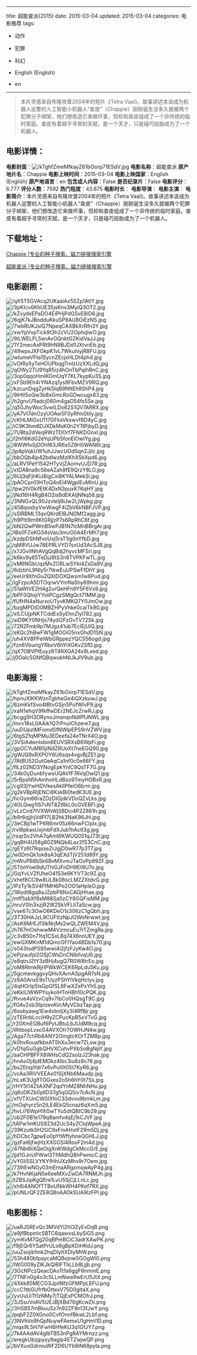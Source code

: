 
---
title: 超能查派(2015)
date: 2015-03-04
updated: 2015-03-04
categories: 电影推荐
tags:
- 动作
- 犯罪
- 科幻

- English (English)
- en
---


> 本片灵感来自布隆坎普2004年的短片《Tetra Vaal》。故事讲述本该成为机器人巡警的人工智能小机器人“查皮”（Chappie）刚刚诞生没多久就被两个犯罪分子绑架，他们想改造它来做坏事，但却和查皮组成了一个非传统的临时家庭。查皮有着超乎寻常的天赋，是一个天才，只是碰巧投胎成为了一个机器人。

## **电影详情**：

**电影封面**：<img src="https://image.tmdb.org/t/p/w200/kTghfZmeMfkayZ61bOorp71ESdV.jpg" alt="/kTghfZmeMfkayZ61bOorp71ESdV.jpg" title="/kTghfZmeMfkayZ61bOorp71ESdV.jpg">
**电影名称**：超能查派
**原产地片名**：Chappie
**电影上映时间**：2015-03-04
**电影上映国家**：English (English)
**原产地语言**：en
**包含成人内容**：False
**是否纪录片**：False
**电影评分**：6.777
**评分人数**：7592
**热门程度**：43.675
**电影时长**：
**电影导演**：
**电影主演**：
**电影简介**：本片灵感来自布隆坎普2004年的短片《Tetra Vaal》。故事讲述本该成为机器人巡警的人工智能小机器人“查皮”（Chappie）刚刚诞生没多久就被两个犯罪分子绑架，他们想改造它来做坏事，但却和查皮组成了一个非传统的临时家庭。查皮有着超乎寻常的天赋，是一个天才，只是碰巧投胎成为了一个机器人。

## **下载地址**：
[Chappie |专业的种子搜索、磁力链接搜索引擎](https://movie.amd794.com:2083/?search=Chappie&ordering=&mode=match_phrase&page_size=10&page=1)

[超能查派 |专业的种子搜索、磁力链接搜索引擎](https://movie.amd794.com:2083/?search=%E8%B6%85%E8%83%BD%E6%9F%A5%E6%B4%BE&ordering=&mode=match_phrase&page_size=10&page=1)
 

## **电影剧照**：
<img src="https://image.tmdb.org/t/p/original/qX5T5GVAcq2UKaaiAx5SZp1AtlY.jpg" alt="/qX5T5GVAcq2UKaaiAx5SZp1AtlY.jpg" title="/qX5T5GVAcq2UKaaiAx5SZp1AtlY.jpg"><img src="https://image.tmdb.org/t/p/original/3pKIcv6KhUE35jsKnv3MylQ3OT2.jpg" alt="/3pKIcv6KhUE35jsKnv3MylQ3OT2.jpg" title="/3pKIcv6KhUE35jsKnv3MylQ3OT2.jpg"><img src="https://image.tmdb.org/t/p/original/kZvydxEPaDO4EiPHjPdGSvE8iD6.jpg" alt="/kZvydxEPaDO4EiPHjPdGSvE8iD6.jpg" title="/kZvydxEPaDO4EiPHjPdGSvE8iD6.jpg"><img src="https://image.tmdb.org/t/p/original/6qjK7kJBodduKkuSP9AU8OiEzNS.jpg" alt="/6qjK7kJBodduKkuSP9AU8OiEzNS.jpg" title="/6qjK7kJBodduKkuSP9AU8OiEzNS.jpg"><img src="https://image.tmdb.org/t/p/original/7wbRUKJslQ7NpeqCAXBkXrRfn3Y.jpg" alt="/7wbRUKJslQ7NpeqCAXBkXrRfn3Y.jpg" title="/7wbRUKJslQ7NpeqCAXBkXrRfn3Y.jpg"><img src="https://image.tmdb.org/t/p/original/xwYpVvpTick9t3h2cVU2OphqIwO.jpg" alt="/xwYpVvpTick9t3h2cVU2OphqIwO.jpg" title="/xwYpVvpTick9t3h2cVU2OphqIwO.jpg"><img src="https://image.tmdb.org/t/p/original/9iLWELFL5enAvOQnktGZKidVaJJ.jpg" alt="/9iLWELFL5enAvOQnktGZKidVaJJ.jpg" title="/9iLWELFL5enAvOQnktGZKidVaJJ.jpg"><img src="https://image.tmdb.org/t/p/original/1Y2mecAxPRt9hN9BJDd1JXtvnEb.jpg" alt="/1Y2mecAxPRt9hN9BJDd1JXtvnEb.jpg" title="/1Y2mecAxPRt9hN9BJDd1JXtvnEb.jpg"><img src="https://image.tmdb.org/t/p/original/49wpxJXFGkpK1vL7WkuhiyjR8FU.jpg" alt="/49wpxJXFGkpK1vL7WkuhiyjR8FU.jpg" title="/49wpxJXFGkpK1vL7WkuhiyjR8FU.jpg"><img src="https://image.tmdb.org/t/p/original/wIumeVFta1SycnZEcjxHLDt4phd.jpg" alt="/wIumeVFta1SycnZEcjxHLDt4phd.jpg" title="/wIumeVFta1SycnZEcjxHLDt4phd.jpg"><img src="https://image.tmdb.org/t/p/original/vOtRy5yTeHOUPbqgTmlzUzXXLdQ.jpg" alt="/vOtRy5yTeHOUPbqgTmlzUzXXLdQ.jpg" title="/vOtRy5yTeHOUPbqgTmlzUzXXLdQ.jpg"><img src="https://image.tmdb.org/t/p/original/qOWy2TU9YqR5iz4hOnTbPqihRnC.jpg" alt="/qOWy2TU9YqR5iz4hOnTbPqihRnC.jpg" title="/qOWy2TU9YqR5iz4hOnTbPqihRnC.jpg"><img src="https://image.tmdb.org/t/p/original/3op0qqoHmlKOmUqY7KL7kypKu3S.jpg" alt="/3op0qqoHmlKOmUqY7KL7kypKu3S.jpg" title="/3op0qqoHmlKOmUqY7KL7kypKu3S.jpg"><img src="https://image.tmdb.org/t/p/original/xFSb9Eh4rYNAzq1ys9FbvMZV9RQ.jpg" alt="/xFSb9Eh4rYNAzq1ys9FbvMZV9RQ.jpg" title="/xFSb9Eh4rYNAzq1ys9FbvMZV9RQ.jpg"><img src="https://image.tmdb.org/t/p/original/kzcunDqgZyHk5lqB9NttEh9ShP4.jpg" alt="/kzcunDqgZyHk5lqB9NttEh9ShP4.jpg" title="/kzcunDqgZyHk5lqB9NttEh9ShP4.jpg"><img src="https://image.tmdb.org/t/p/original/9iHtl5oQw3b8xGmcRoGDwcugx83.jpg" alt="/9iHtl5oQw3b8xGmcRoGDwcugx83.jpg" title="/9iHtl5oQw3b8xGmcRoGDwcugx83.jpg"><img src="https://image.tmdb.org/t/p/original/h2gnvU1Iadcj060m4gaD54fs5Se.jpg" alt="/h2gnvU1Iadcj060m4gaD54fs5Se.jpg" title="/h2gnvU1Iadcj060m4gaD54fs5Se.jpg"><img src="https://image.tmdb.org/t/p/original/q50JhyWoc3vwILDo62S1QV7ARRX.jpg" alt="/q50JhyWoc3vwILDo62S1QV7ARRX.jpg" title="/q50JhyWoc3vwILDo62S1QV7ARRX.jpg"><img src="https://image.tmdb.org/t/p/original/yA7VI7dnOzyUOAw5F0yRfmGtily.jpg" alt="/yA7VI7dnOzyUOAw5F0yRfmGtily.jpg" title="/yA7VI7dnOzyUOAw5F0yRfmGtily.jpg"><img src="https://image.tmdb.org/t/p/original/cKHLMiGxU117GFksVkswvf6D4yC.jpg" alt="/cKHLMiGxU117GFksVkswvf6D4yC.jpg" title="/cKHLMiGxU117GFksVkswvf6D4yC.jpg"><img src="https://image.tmdb.org/t/p/original/iC9K3hm6DJXDkMsK0n2YTtPjbyD.jpg" alt="/iC9K3hm6DJXDkMsK0n2YTtPjbyD.jpg" title="/iC9K3hm6DJXDkMsK0n2YTtPjbyD.jpg"><img src="https://image.tmdb.org/t/p/original/7UBta2dVeqRWzTDOrf7FNKDGnxI.jpg" alt="/7UBta2dVeqRWzTDOrf7FNKDGnxI.jpg" title="/7UBta2dVeqRWzTDOrf7FNKDGnxI.jpg"><img src="https://image.tmdb.org/t/p/original/l2hfi6KdG2eYqUPb5fonElOwIYg.jpg" alt="/l2hfi6KdG2eYqUPb5fonElOwIYg.jpg" title="/l2hfi6KdG2eYqUPb5fonElOwIYg.jpg"><img src="https://image.tmdb.org/t/p/original/8WWfoSjDOhf63JR6s5Z8H5WAN6t.jpg" alt="/8WWfoSjDOhf63JR6s5Z8H5WAN6t.jpg" title="/8WWfoSjDOhf63JR6s5Z8H5WAN6t.jpg"><img src="https://image.tmdb.org/t/p/original/jp4pVqkUW1uhJJwcUOdSqn2Jjlc.jpg" alt="/jp4pVqkUW1uhJJwcUOdSqn2Jjlc.jpg" title="/jp4pVqkUW1uhJJwcUOdSqn2Jjlc.jpg"><img src="https://image.tmdb.org/t/p/original/bbOQb4ip42bdlwzMzlKhX5bXpd6.jpg" alt="/bbOQb4ip42bdlwzMzlKhX5bXpd6.jpg" title="/bbOQb4ip42bdlwzMzlKhX5bXpd6.jpg"><img src="https://image.tmdb.org/t/p/original/aLRV1PeY1542HTyVjZAomvUJD7R.jpg" alt="/aLRV1PeY1542HTyVjZAomvUJD7R.jpg" title="/aLRV1PeY1542HTyVjZAomvUJD7R.jpg"><img src="https://image.tmdb.org/t/p/original/xtDA8na9c56eAZah8fE9QrzY8LO.jpg" alt="/xtDA8na9c56eAZah8fE9QrzY8LO.jpg" title="/xtDA8na9c56eAZah8fE9QrzY8LO.jpg"><img src="https://image.tmdb.org/t/p/original/6Uj3qFjhKiJ8igCxi8KYALMekSi.jpg" alt="/6Uj3qFjhKiJ8igCxi8KYALMekSi.jpg" title="/6Uj3qFjhKiJ8igCxi8KYALMekSi.jpg"><img src="https://image.tmdb.org/t/p/original/pAOCpn13HToQ4oEl4WgpIEuMInU.jpg" alt="/pAOCpn13HToQ4oEl4WgpIEuMInU.jpg" title="/pAOCpn13HToQ4oEl4WgpIEuMInU.jpg"><img src="https://image.tmdb.org/t/p/original/lpw2tV0kifEtK4DxN3puxK7KqHY.jpg" alt="/lpw2tV0kifEtK4DxN3puxK7KqHY.jpg" title="/lpw2tV0kifEtK4DxN3puxK7KqHY.jpg"><img src="https://image.tmdb.org/t/p/original/jNd16H4RgB4O2isBdEKAIjNNq58.jpg" alt="/jNd16H4RgB4O2isBdEKAIjNNq58.jpg" title="/jNd16H4RgB4O2isBdEKAIjNNq58.jpg"><img src="https://image.tmdb.org/t/p/original/3NNGvQL90Jzvlelj6iJw2LjWpkg.jpg" alt="/3NNGvQL90Jzvlelj6iJw2LjWpkg.jpg" title="/3NNGvQL90Jzvlelj6iJw2LjWpkg.jpg"><img src="https://image.tmdb.org/t/p/original/45BqoxbyVwWwgF4iZbV6kNBFJVP.jpg" alt="/45BqoxbyVwWwgF4iZbV6kNBFJVP.jpg" title="/45BqoxbyVwWwgF4iZbV6kNBFJVP.jpg"><img src="https://image.tmdb.org/t/p/original/sSlRBML13qvQKrdElBJNDMf2agg.jpg" alt="/sSlRBML13qvQKrdElBJNDMf2agg.jpg" title="/sSlRBML13qvQKrdElBJNDMf2agg.jpg"><img src="https://image.tmdb.org/t/p/original/h9PItl9m9KtGRjjzP7s6RpRhC6f.jpg" alt="/h9PItl9m9KtGRjjzP7s6RpRhC6f.jpg" title="/h9PItl9m9KtGRjjzP7s6RpRhC6f.jpg"><img src="https://image.tmdb.org/t/p/original/bN2QwPWmB5wPJB1N7lcMnBBrgAr.jpg" alt="/bN2QwPWmB5wPJB1N7lcMnBBrgAr.jpg" title="/bN2QwPWmB5wPJB1N7lcMnBBrgAr.jpg"><img src="https://image.tmdb.org/t/p/original/lBs0FZeKG34sVau3muO0A4ErMh7.jpg" alt="/lBs0FZeKG34sVau3muO0A4ErMh7.jpg" title="/lBs0FZeKG34sVau3muO0A4ErMh7.jpg"><img src="https://image.tmdb.org/t/p/original/kzdpDShNfvoUxj5rsT1ig0nYfbD.jpg" alt="/kzdpDShNfvoUxj5rsT1ig0nYfbD.jpg" title="/kzdpDShNfvoUxj5rsT1ig0nYfbD.jpg"><img src="https://image.tmdb.org/t/p/original/qM8VUJw78EPRLVYD7sxUd3AcSJB.jpg" alt="/qM8VUJw78EPRLVYD7sxUd3AcSJB.jpg" title="/qM8VUJw78EPRLVYD7sxUd3AcSJB.jpg"><img src="https://image.tmdb.org/t/p/original/x7JGvIINhAVgQqBdj2hyvcMFSrl.jpg" alt="/x7JGvIINhAVgQqBdj2hyvcMFSrl.jpg" title="/x7JGvIINhAVgQqBdj2hyvcMFSrl.jpg"><img src="https://image.tmdb.org/t/p/original/k6kv9y65TeDjJ8tS3n8TVPKFwTL.jpg" alt="/k6kv9y65TeDjJ8tS3n8TVPKFwTL.jpg" title="/k6kv9y65TeDjJ8tS3n8TVPKFwTL.jpg"><img src="https://image.tmdb.org/t/p/original/xM6NGbUqzMxZORLwSYkI4ZxDa8V.jpg" alt="/xM6NGbUqzMxZORLwSYkI4ZxDa8V.jpg" title="/xM6NGbUqzMxZORLwSYkI4ZxDa8V.jpg"><img src="https://image.tmdb.org/t/p/original/6dzbhL9Nly5r7tkwEuUPSwFfDhY.jpg" alt="/6dzbhL9Nly5r7tkwEuUPSwFfDhY.jpg" title="/6dzbhL9Nly5r7tkwEuUPSwFfDhY.jpg"><img src="https://image.tmdb.org/t/p/original/eeUr9XfnGuZQXIDOXQwsm1w6Pud.jpg" alt="/eeUr9XfnGuZQXIDOXQwsm1w6Pud.jpg" title="/eeUr9XfnGuZQXIDOXQwsm1w6Pud.jpg"><img src="https://image.tmdb.org/t/p/original/igFzpcA5DTOqrwVYmNa5hy69hmr.jpg" alt="/igFzpcA5DTOqrwVYmNa5hy69hmr.jpg" title="/igFzpcA5DTOqrwVYmNa5hy69hmr.jpg"><img src="https://image.tmdb.org/t/p/original/51aWtVE2H4g2urQeHFn9Y5F6Vx9.jpg" alt="/51aWtVE2H4g2urQeHFn9Y5F6Vx9.jpg" title="/51aWtVE2H4g2urQeHFn9Y5F6Vx9.jpg"><img src="https://image.tmdb.org/t/p/original/bPF0QtojiYYotPCgzSMgQct71MM.jpg" alt="/bPF0QtojiYYotPCgzSMgQct71MM.jpg" title="/bPF0QtojiYYotPCgzSMgQct71MM.jpg"><img src="https://image.tmdb.org/t/p/original/fUfHN4aNurxoUTyvKMKQ7Y0JmOw.jpg" alt="/fUfHN4aNurxoUTyvKMKQ7Y0JmOw.jpg" title="/fUfHN4aNurxoUTyvKMKQ7Y0JmOw.jpg"><img src="https://image.tmdb.org/t/p/original/bzgMPDtD0MBZHPyVhke0caiTk90.jpg" alt="/bzgMPDtD0MBZHPyVhke0caiTk90.jpg" title="/bzgMPDtD0MBZHPyVhke0caiTk90.jpg"><img src="https://image.tmdb.org/t/p/original/xILCUjpNKTCddExSyEhnZlyl782.jpg" alt="/xILCUjpNKTCddExSyEhnZlyl782.jpg" title="/xILCUjpNKTCddExSyEhnZlyl782.jpg"><img src="https://image.tmdb.org/t/p/original/aiD9KY0NHjs74ydI2FzGvTV72Sk.jpg" alt="/aiD9KY0NHjs74ydI2FzGvTV72Sk.jpg" title="/aiD9KY0NHjs74ydI2FzGvTV72Sk.jpg"><img src="https://image.tmdb.org/t/p/original/72R2Fmb9p7MJgz41ub7EclEjUlQ.jpg" alt="/72R2Fmb9p7MJgz41ub7EclEjUlQ.jpg" title="/72R2Fmb9p7MJgz41ub7EclEjUlQ.jpg"><img src="https://image.tmdb.org/t/p/original/sKQc2hBwFW1gMOGiG5nxGhdD1SN.jpg" alt="/sKQc2hBwFW1gMOGiG5nxGhdD1SN.jpg" title="/sKQc2hBwFW1gMOGiG5nxGhdD1SN.jpg"><img src="https://image.tmdb.org/t/p/original/uh4XV8PFeIWbGRppezYQC556ogd.jpg" alt="/uh4XV8PFeIWbGRppezYQC556ogd.jpg" title="/uh4XV8PFeIWbGRppezYQC556ogd.jpg"><img src="https://image.tmdb.org/t/p/original/fzn6VburigYRbxV6hYiXGKvZSfD.jpg" alt="/fzn6VburigYRbxV6hYiXGKvZSfD.jpg" title="/fzn6VburigYRbxV6hYiXGKvZSfD.jpg"><img src="https://image.tmdb.org/t/p/original/qX7OBVPtEuyzRT4RXGA24x9Lxed.jpg" alt="/qX7OBVPtEuyzRT4RXGA24x9Lxed.jpg" title="/qX7OBVPtEuyzRT4RXGA24x9Lxed.jpg"><img src="https://image.tmdb.org/t/p/original/j0OaIc5GNfQBqwukhNlJkJlV9ub.jpg" alt="/j0OaIc5GNfQBqwukhNlJkJlV9ub.jpg" title="/j0OaIc5GNfQBqwukhNlJkJlV9ub.jpg">

## **电影海报**：
<img src="https://image.tmdb.org/t/p/original/kTghfZmeMfkayZ61bOorp71ESdV.jpg" alt="/kTghfZmeMfkayZ61bOorp71ESdV.jpg" title="/kTghfZmeMfkayZ61bOorp71ESdV.jpg"><img src="https://image.tmdb.org/t/p/original/hpnuXlKKWznTgbheGe4iQXzkuwJ.jpg" alt="/hpnuXlKKWznTgbheGe4iQXzkuwJ.jpg" title="/hpnuXlKKWznTgbheGe4iQXzkuwJ.jpg"><img src="https://image.tmdb.org/t/p/original/6zmKkfSvo4tBtvGSjn5PofWIvP9.jpg" alt="/6zmKkfSvo4tBtvGSjn5PofWIvP9.jpg" title="/6zmKkfSvo4tBtvGSjn5PofWIvP9.jpg"><img src="https://image.tmdb.org/t/p/original/xaN1ehqV9fkffwDEr2NEJcZrwRJ.jpg" alt="/xaN1ehqV9fkffwDEr2NEJcZrwRJ.jpg" title="/xaN1ehqV9fkffwDEr2NEJcZrwRJ.jpg"><img src="https://image.tmdb.org/t/p/original/bcgg5H3ORynoJmsnqoNdIPfJNWL.jpg" alt="/bcgg5H3ORynoJmsnqoNdIPfJNWL.jpg" title="/bcgg5H3ORynoJmsnqoNdIPfJNWL.jpg"><img src="https://image.tmdb.org/t/p/original/mvv18xL0AAik1Q7rPnulChzere7.jpg" alt="/mvv18xL0AAik1Q7rPnulChzere7.jpg" title="/mvv18xL0AAik1Q7rPnulChzere7.jpg"><img src="https://image.tmdb.org/t/p/original/uuDUpzlMFomdSfNWlpEPS9nVZWV.jpg" alt="/uuDUpzlMFomdSfNWlpEPS9nVZWV.jpg" title="/uuDUpzlMFomdSfNWlpEPS9nVZWV.jpg"><img src="https://image.tmdb.org/t/p/original/6tgSZfqMPMu3EDeefa24eTNrX4O.jpg" alt="/6tgSZfqMPMu3EDeefa24eTNrX4O.jpg" title="/6tgSZfqMPMu3EDeefa24eTNrX4O.jpg"><img src="https://image.tmdb.org/t/p/original/3VSiAdwnlxbin6EUVSRXsB6WpFi.jpg" alt="/3VSiAdwnlxbin6EUVSRXsB6WpFi.jpg" title="/3VSiAdwnlxbin6EUVSRXsB6WpFi.jpg"><img src="https://image.tmdb.org/t/p/original/gpOCYuMB5jiNdZRUoXt7neEGQ90.jpg" alt="/gpOCYuMB5jiNdZRUoXt7neEGQ90.jpg" title="/gpOCYuMB5jiNdZRUoXt7neEGQ90.jpg"><img src="https://image.tmdb.org/t/p/original/gWJQ9xRXPOY6U6sqs4vgvBjZE1.jpg" alt="/gWJQ9xRXPOY6U6sqs4vgvBjZE1.jpg" title="/gWJQ9xRXPOY6U6sqs4vgvBjZE1.jpg"><img src="https://image.tmdb.org/t/p/original/7AtBU52GutGeAqCa1nf0c0e66FY.jpg" alt="/7AtBU52GutGeAqCa1nf0c0e66FY.jpg" title="/7AtBU52GutGeAqCa1nf0c0e66FY.jpg"><img src="https://image.tmdb.org/t/p/original/flLz02ND3YNogEpkYnIC9QsTF7G.jpg" alt="/flLz02ND3YNogEpkYnIC9QsTF7G.jpg" title="/flLz02ND3YNogEpkYnIC9QsTF7G.jpg"><img src="https://image.tmdb.org/t/p/original/34kGyDunbfywsUQAVfF7AVqOwQ1.jpg" alt="/34kGyDunbfywsUQAVfF7AVqOwQ1.jpg" title="/34kGyDunbfywsUQAVfF7AVqOwQ1.jpg"><img src="https://image.tmdb.org/t/p/original/5rBpsN5hAmhoHLdBzo9TmyHOBxR.jpg" alt="/5rBpsN5hAmhoHLdBzo9TmyHOBxR.jpg" title="/5rBpsN5hAmhoHLdBzo9TmyHOBxR.jpg"><img src="https://image.tmdb.org/t/p/original/cg93jYwHiDVkesAkllPfeiO6brm.jpg" alt="/cg93jYwHiDVkesAkllPfeiO6brm.jpg" title="/cg93jYwHiDVkesAkllPfeiO6brm.jpg"><img src="https://image.tmdb.org/t/p/original/g2kVBpRljENCi8KskBi0tedK3UE.jpg" alt="/g2kVBpRljENCi8KskBi0tedK3UE.jpg" title="/g2kVBpRljENCi8KskBi0tedK3UE.jpg"><img src="https://image.tmdb.org/t/p/original/hcGym66raZDzDIGjdkVDoQZvLks.jpg" alt="/hcGym66raZDzDIGjdkVDoQZvLks.jpg" title="/hcGym66raZDzDIGjdkVDoQZvLks.jpg"><img src="https://image.tmdb.org/t/p/original/40LQwg1IS7vNT8ZtRkL0cGVEBFl.jpg" alt="/40LQwg1IS7vNT8ZtRkL0cGVEBFl.jpg" title="/40LQwg1IS7vNT8ZtRkL0cGVEBFl.jpg"><img src="https://image.tmdb.org/t/p/original/vLzCnd7tVXWhWjSBDci4P2Z861h.jpg" alt="/vLzCnd7tVXWhWjSBDci4P2Z861h.jpg" title="/vLzCnd7tVXWhWjSBDci4P2Z861h.jpg"><img src="https://image.tmdb.org/t/p/original/b9r6qjjhjVdPI7LB2hk3NaK96JH.jpg" alt="/b9r6qjjhjVdPI7LB2hk3NaK96JH.jpg" title="/b9r6qjjhjVdPI7LB2hk3NaK96JH.jpg"><img src="https://image.tmdb.org/t/p/original/3eCBp1wTP6R6mr05z66nwFCIpIx.jpg" alt="/3eCBp1wTP6R6mr05z66nwFCIpIx.jpg" title="/3eCBp1wTP6R6mr05z66nwFCIpIx.jpg"><img src="https://image.tmdb.org/t/p/original/rvl8pkasUxjmbFdXJub1hActI3g.jpg" alt="/rvl8pkasUxjmbFdXJub1hActI3g.jpg" title="/rvl8pkasUxjmbFdXJub1hActI3g.jpg"><img src="https://image.tmdb.org/t/p/original/rsqrSv2VhA7qAmWKWUQ051qJ73t.jpg" alt="/rsqrSv2VhA7qAmWKWUQ051qJ73t.jpg" title="/rsqrSv2VhA7qAmWKWUQ051qJ73t.jpg"><img src="https://image.tmdb.org/t/p/original/gqBH4U58g60Z9NQk4Laz2fS3CnC.jpg" alt="/gqBH4U58g60Z9NQk4Laz2fS3CnC.jpg" title="/gqBH4U58g60Z9NQk4Laz2fS3CnC.jpg"><img src="https://image.tmdb.org/t/p/original/gEYz6t7RqsseZrJgjD0wR77p3T7.jpg" alt="/gEYz6t7RqsseZrJgjD0wR77p3T7.jpg" title="/gEYz6t7RqsseZrJgjD0wR77p3T7.jpg"><img src="https://image.tmdb.org/t/p/original/w0DmQk1ok8sA3qEXdTjV251d89Y.jpg" alt="/w0DmQk1ok8sA3qEXdTjV251d89Y.jpg" title="/w0DmQk1ok8sA3qEXdTjV251d89Y.jpg"><img src="https://image.tmdb.org/t/p/original/mWuPB8b5k6BxMXvmJTaOvPp99ZF.jpg" alt="/mWuPB8b5k6BxMXvmJTaOvPp99ZF.jpg" title="/mWuPB8b5k6BxMXvmJTaOvPp99ZF.jpg"><img src="https://image.tmdb.org/t/p/original/5TbnYoeI9dUThi0JFnDH9Et9U7o.jpg" alt="/5TbnYoeI9dUThi0JFnDH9Et9U7o.jpg" title="/5TbnYoeI9dUThi0JFnDH9Et9U7o.jpg"><img src="https://image.tmdb.org/t/p/original/GqYvLVZfUheO41S3e6KYVT3c9Z.jpg" alt="/GqYvLVZfUheO41S3e6KYVT3c9Z.jpg" title="/GqYvLVZfUheO41S3e6KYVT3c9Z.jpg"><img src="https://image.tmdb.org/t/p/original/xhef8CC9w8UL8k08scLMZZXtdvG.jpg" alt="/xhef8CC9w8UL8k08scLMZZXtdvG.jpg" title="/xhef8CC9w8UL8k08scLMZZXtdvG.jpg"><img src="https://image.tmdb.org/t/p/original/lPzTy1kSV4FfMH6Po2OO1aHpleO.jpg" alt="/lPzTy1kSV4FfMH6Po2OO1aHpleO.jpg" title="/lPzTy1kSV4FfMH6Po2OO1aHpleO.jpg"><img src="https://image.tmdb.org/t/p/original/18IydtBgq8aJZpbP6NxCAGjHhae.jpg" alt="/18IydtBgq8aJZpbP6NxCAGjHhae.jpg" title="/18IydtBgq8aJZpbP6NxCAGjHhae.jpg"><img src="https://image.tmdb.org/t/p/original/mff5sbXf8sM88Sa0zCY6GQFisMM.jpg" alt="/mff5sbXf8sM88Sa0zCY6GQFisMM.jpg" title="/mff5sbXf8sM88Sa0zCY6GQFisMM.jpg"><img src="https://image.tmdb.org/t/p/original/nruV0In3xzjR2W2SkVFLIiTaScw.jpg" alt="/nruV0In3xzjR2W2SkVFLIiTaScw.jpg" title="/nruV0In3xzjR2W2SkVFLIiTaScw.jpg"><img src="https://image.tmdb.org/t/p/original/vse6Tc3OwO6KDeO1s306zC1gQbh.jpg" alt="/vse6Tc3OwO6KDeO1s306zC1gQbh.jpg" title="/vse6Tc3OwO6KDeO1s306zC1gQbh.jpg"><img src="https://image.tmdb.org/t/p/original/3T30HAJzL9CUFttzNpJOWnNrwwt.jpg" alt="/3T30HAJzL9CUFttzNpJOWnNrwwt.jpg" title="/3T30HAJzL9CUFttzNpJOWnNrwwt.jpg"><img src="https://image.tmdb.org/t/p/original/AsK6MrEJf3lkNrjMs2wQLZWEM4V.jpg" alt="/AsK6MrEJf3lkNrjMs2wQLZWEM4V.jpg" title="/AsK6MrEJf3lkNrjMs2wQLZWEM4V.jpg"><img src="https://image.tmdb.org/t/p/original/h767mOshwwM4VzmcuEu7rTZmgRa.jpg" alt="/h767mOshwwM4VzmcuEu7rTZmgRa.jpg" title="/h767mOshwwM4VzmcuEu7rTZmgRa.jpg"><img src="https://image.tmdb.org/t/p/original/c3vB50n71tq1CSxL8q74X6nnUEY.jpg" alt="/c3vB50n71tq1CSxL8q74X6nnUEY.jpg" title="/c3vB50n71tq1CSxL8q74X6nnUEY.jpg"><img src="https://image.tmdb.org/t/p/original/ewGXMKnM1dQmcGFIYao4BDb1s70.jpg" alt="/ewGXMKnM1dQmcGFIYao4BDb1s70.jpg" title="/ewGXMKnM1dQmcGFIYao4BDb1s70.jpg"><img src="https://image.tmdb.org/t/p/original/s043tsdPS95wwi4i2jfzFJyKw4O.jpg" alt="/s043tsdPS95wwi4i2jfzFJyKw4O.jpg" title="/s043tsdPS95wwi4i2jfzFJyKw4O.jpg"><img src="https://image.tmdb.org/t/p/original/ePjzaufpl2OSjCWsDnCNIbfvqU6.jpg" alt="/ePjzaufpl2OSjCWsDnCNIbfvqU6.jpg" title="/ePjzaufpl2OSjCWsDnCNIbfvqU6.jpg"><img src="https://image.tmdb.org/t/p/original/e8qtnJZtY3zBHj4ugQ7R0W8trEo.jpg" alt="/e8qtnJZtY3zBHj4ugQ7R0W8trEo.jpg" title="/e8qtnJZtY3zBHj4ugQ7R0W8trEo.jpg"><img src="https://image.tmdb.org/t/p/original/oM8RtmkRjrIPWkWCEK6RpLdu5Ku.jpg" alt="/oM8RtmkRjrIPWkWCEK6RpLdu5Ku.jpg" title="/oM8RtmkRjrIPWkWCEK6RpLdu5Ku.jpg"><img src="https://image.tmdb.org/t/p/original/5gcmevkggvyQHvXAvnASpgAR7sN.jpg" alt="/5gcmevkggvyQHvXAvnASpgAR7sN.jpg" title="/5gcmevkggvyQHvXAvnASpgAR7sN.jpg"><img src="https://image.tmdb.org/t/p/original/z8A0AnxE9sTUyzPShYlVkqHcIyv.jpg" alt="/z8A0AnxE9sTUyzPShYlVkqHcIyv.jpg" title="/z8A0AnxE9sTUyzPShYlVkqHcIyv.jpg"><img src="https://image.tmdb.org/t/p/original/4qHOrIp5IsGpGfSL6FwXZePxYh5.jpg" alt="/4qHOrIp5IsGpGfSL6FwXZePxYh5.jpg" title="/4qHOrIp5IsGpGfSL6FwXZePxYh5.jpg"><img src="https://image.tmdb.org/t/p/original/eKklLlWWPYsykolHTnHBh10cPQK.jpg" alt="/eKklLlWWPYsykolHTnHBh10cPQK.jpg" title="/eKklLlWWPYsykolHTnHBh10cPQK.jpg"><img src="https://image.tmdb.org/t/p/original/ftvue4sVzvCq9v7lbCo0HQsgT9C.jpg" alt="/ftvue4sVzvCq9v7lbCo0HQsgT9C.jpg" title="/ftvue4sVzvCq9v7lbCo0HQsgT9C.jpg"><img src="https://image.tmdb.org/t/p/original/fGAv2xb3IlpizevAVcMyVCbzTap.jpg" alt="/fGAv2xb3IlpizevAVcMyVCbzTap.jpg" title="/fGAv2xb3IlpizevAVcMyVCbzTap.jpg"><img src="https://image.tmdb.org/t/p/original/6xobyawg1Ew4sbnIjXy3l4RfBjr.jpg" alt="/6xobyawg1Ew4sbnIjXy3l4RfBjr.jpg" title="/6xobyawg1Ew4sbnIjXy3l4RfBjr.jpg"><img src="https://image.tmdb.org/t/p/original/zTERnbLcciH9yZCPucKpB5xVTvG.jpg" alt="/zTERnbLcciH9yZCPucKpB5xVTvG.jpg" title="/zTERnbLcciH9yZCPucKpB5xVTvG.jpg"><img src="https://image.tmdb.org/t/p/original/r20XmEGBuf6PytJBtuLbJUdM9cq.jpg" alt="/r20XmEGBuf6PytJBtuLbJUdM9cq.jpg" title="/r20XmEGBuf6PytJBtuLbJUdM9cq.jpg"><img src="https://image.tmdb.org/t/p/original/iRitbopLvxcG4AVXOfr7OWHJN4w.jpg" alt="/iRitbopLvxcG4AVXOfr7OWHJN4w.jpg" title="/iRitbopLvxcG4AVXOfr7OWHJN4w.jpg"><img src="https://image.tmdb.org/t/p/original/Aga77chRb8ANY2OmgtcKOrTZM8p.jpg" alt="/Aga77chRb8ANY2OmgtcKOrTZM8p.jpg" title="/Aga77chRb8ANY2OmgtcKOrTZM8p.jpg"><img src="https://image.tmdb.org/t/p/original/k0hv6ouafkbxAT5hXu3ecw7ZLsw.jpg" alt="/k0hv6ouafkbxAT5hXu3ecw7ZLsw.jpg" title="/k0hv6ouafkbxAT5hXu3ecw7ZLsw.jpg"><img src="https://image.tmdb.org/t/p/original/vD1qGuGgbQHVXCuhvPXbSoBgNpY.jpg" alt="/vD1qGuGgbQHVXCuhvPXbSoBgNpY.jpg" title="/vD1qGuGgbQHVXCuhvPXbSoBgNpY.jpg"><img src="https://image.tmdb.org/t/p/original/aaCHPBFFX8WHsCdQ2solzJ23hak.jpg" alt="/aaCHPBFFX8WHsCdQ2solzJ23hak.jpg" title="/aaCHPBFFX8WHsCdQ2solzJ23hak.jpg"><img src="https://image.tmdb.org/t/p/original/hnAoOj4jdEMDkz4Ibc3iu8z8v76.jpg" alt="/hnAoOj4jdEMDkz4Ibc3iu8z8v76.jpg" title="/hnAoOj4jdEMDkz4Ibc3iu8z8v76.jpg"><img src="https://image.tmdb.org/t/p/original/bsZEtxpYdr7x6vPul0t05t7KyR6.jpg" alt="/bsZEtxpYdr7x6vPul0t05t7KyR6.jpg" title="/bsZEtxpYdr7x6vPul0t05t7KyR6.jpg"><img src="https://image.tmdb.org/t/p/original/vcAa3RlVVEEAx01SjXNb6Maudp.jpg" alt="/vcAa3RlVVEEAx01SjXNb6Maudp.jpg" title="/vcAa3RlVVEEAx01SjXNb6Maudp.jpg"><img src="https://image.tmdb.org/t/p/original/nLxK3UglfTOGxex2oSh6hY0t7Ss.jpg" alt="/nLxK3UglfTOGxex2oSh6hY0t7Ss.jpg" title="/nLxK3UglfTOGxex2oSh6hY0t7Ss.jpg"><img src="https://image.tmdb.org/t/p/original/rHY5t14ZIiAXNF2qdYnMZ8NhNHu.jpg" alt="/rHY5t14ZIiAXNF2qdYnMZ8NhNHu.jpg" title="/rHY5t14ZIiAXNF2qdYnMZ8NhNHu.jpg"><img src="https://image.tmdb.org/t/p/original/q8oDKZb0pllD37g5qGQ5iv7cAcN.jpg" alt="/q8oDKZb0pllD37g5qGQ5iv7cAcN.jpg" title="/q8oDKZb0pllD37g5qGQ5iv7cAcN.jpg"><img src="https://image.tmdb.org/t/p/original/xfVTXUnCW0IXfoC33dvvu9bmkLm.jpg" alt="/xfVTXUnCW0IXfoC33dvvu9bmkLm.jpg" title="/xfVTXUnCW0IXfoC33dvvu9bmkLm.jpg"><img src="https://image.tmdb.org/t/p/original/mOqhyrz5n2tLE4EkQ5cnaz6qXm5.jpg" alt="/mOqhyrz5n2tLE4EkQ5cnaz6qXm5.jpg" title="/mOqhyrz5n2tLE4EkQ5cnaz6qXm5.jpg"><img src="https://image.tmdb.org/t/p/original/hvLi76WpH1h5wTYu5dtQBtC9b29.jpg" alt="/hvLi76WpH1h5wTYu5dtQBtC9b29.jpg" title="/hvLi76WpH1h5wTYu5dtQBtC9b29.jpg"><img src="https://image.tmdb.org/t/p/original/ob2F0B1e179q8amfvdqEj1kCJVF.jpg" alt="/ob2F0B1e179q8amfvdqEj1kCJVF.jpg" title="/ob2F0B1e179q8amfvdqEj1kCJVF.jpg"><img src="https://image.tmdb.org/t/p/original/tAPw1mKUS923d2Uc34yZCtqWpeA.jpg" alt="/tAPw1mKUS923d2Uc34yZCtqWpeA.jpg" title="/tAPw1mKUS923d2Uc34yZCtqWpeA.jpg"><img src="https://image.tmdb.org/t/p/original/39KzutkSH2GC9xFmAHxtF29m5Dj.jpg" alt="/39KzutkSH2GC9xFmAHxtF29m5Dj.jpg" title="/39KzutkSH2GC9xFmAHxtF29m5Dj.jpg"><img src="https://image.tmdb.org/t/p/original/hDCbc7gpwEo0pYtWftyhneQGHLJ.jpg" alt="/hDCbc7gpwEo0pYtWftyhneQGHLJ.jpg" title="/hDCbc7gpwEo0pYtWftyhneQGHLJ.jpg"><img src="https://image.tmdb.org/t/p/original/gzFat6jfwjHzXXGGSl4RooF2m4d.jpg" alt="/gzFat6jfwjHzXXGGSl4RooF2m4d.jpg" title="/gzFat6jfwjHzXXGGSl4RooF2m4d.jpg"><img src="https://image.tmdb.org/t/p/original/47Nb6IiXQeOigXnKWdgCkMccGrE.jpg" alt="/47Nb6IiXQeOigXnKWdgCkMccGrE.jpg" title="/47Nb6IiXQeOigXnKWdgCkMccGrE.jpg"><img src="https://image.tmdb.org/t/p/original/jjd1GJnUPWwl3TfiMdhQ8hPwmcC.jpg" alt="/jjd1GJnUPWwl3TfiMdhQ8hPwmcC.jpg" title="/jjd1GJnUPWwl3TfiMdhQ8hPwmcC.jpg"><img src="https://image.tmdb.org/t/p/original/vYGIi5SLVYKYfHhUXzMhv9r7Oem.jpg" alt="/vYGIi5SLVYKYfHhUXzMhv9r7Oem.jpg" title="/vYGIi5SLVYKYfHhUXzMhv9r7Oem.jpg"><img src="https://image.tmdb.org/t/p/original/73lhEwNGy03mEmaARgxmqwAyP4g.jpg" alt="/73lhEwNGy03mEmaARgxmqwAyP4g.jpg" title="/73lhEwNGy03mEmaARgxmqwAyP4g.jpg"><img src="https://image.tmdb.org/t/p/original/k7HvNKjaN5e6eeMXvZwDA7RNMJh.jpg" alt="/k7HvNKjaN5e6eeMXvZwDA7RNMJh.jpg" title="/k7HvNKjaN5e6eeMXvZwDA7RNMJh.jpg"><img src="https://image.tmdb.org/t/p/original/tZBSJqiKgQEre1LvU5SjCjLLnLc.jpg" alt="/tZBSJqiKgQEre1LvU5SjCjLLnLc.jpg" title="/tZBSJqiKgQEre1LvU5SjCjLLnLc.jpg"><img src="https://image.tmdb.org/t/p/original/xh6i4ANOfTTBoUNikWH4PKef7RX.jpg" alt="/xh6i4ANOfTTBoUNikWH4PKef7RX.jpg" title="/xh6i4ANOfTTBoUNikWH4PKef7RX.jpg"><img src="https://image.tmdb.org/t/p/original/pUNLrQF2ZE8QBnAAOkSUA9IzFPI.jpg" alt="/pUNLrQF2ZE8QBnAAOkSUA9IzFPI.jpg" title="/pUNLrQF2ZE8QBnAAOkSUA9IzFPI.jpg">

## **电影图标**：
<img src="https://image.tmdb.org/t/p/original/uaRJSREvQc3MVdYl2hl3ZyEvDqB.png" alt="/uaRJSREvQc3MVdYl2hl3ZyEvDqB.png" title="/uaRJSREvQc3MVdYl2hl3ZyEvDqB.png"><img src="https://image.tmdb.org/t/p/original/a9jfBbpmIcSBTC6qawxsLbySiG5.png" alt="/a9jfBbpmIcSBTC6qawxsLbySiG5.png" title="/a9jfBbpmIcSBTC6qawxsLbySiG5.png"><img src="https://image.tmdb.org/t/p/original/ymKvM7Qg20qBPmBCiC3adrXAwPK.png" alt="/ymKvM7Qg20qBPmBCiC3adrXAwPK.png" title="/ymKvM7Qg20qBPmBCiC3adrXAwPK.png"><img src="https://image.tmdb.org/t/p/original/f9jEQr6YSatPrULo6gBpXDiHKdJ.png" alt="/f9jEQr6YSatPrULo6gBpXDiHKdJ.png" title="/f9jEQr6YSatPrULo6gBpXDiHKdJ.png"><img src="https://image.tmdb.org/t/p/original/uuZsojib1mk2hqDIyltXDlyMtW.png" alt="/uuZsojib1mk2hqDIyltXDlyMtW.png" title="/uuZsojib1mk2hqDIyltXDlyMtW.png"><img src="https://image.tmdb.org/t/p/original/53h480bfpaycaMQBojnw5GOgWl0.png" alt="/53h480bfpaycaMQBojnw5GOgWl0.png" title="/53h480bfpaycaMQBojnw5GOgWl0.png"><img src="https://image.tmdb.org/t/p/original/lWG009yZlKJkQl6IFThLLb8Ljjb.png" alt="/lWG009yZlKJkQl6IFThLLb8Ljjb.png" title="/lWG009yZlKJkQl6IFThLLb8Ljjb.png"><img src="https://image.tmdb.org/t/p/original/3GcNPczQeacDAoTt1s6ggF6nmmE.png" alt="/3GcNPczQeacDAoTt1s6ggF6nmmE.png" title="/3GcNPczQeacDAoTt1s6ggF6nmmE.png"><img src="https://image.tmdb.org/t/p/original/7TNFn0g4o3c5LLmNwa9wErU5JtX.png" alt="/7TNFn0g4o3c5LLmNwa9wErU5JtX.png" title="/7TNFn0g4o3c5LLmNwa9wErU5JtX.png"><img src="https://image.tmdb.org/t/p/original/4Xkk85MECG3JpilNfzGFMPpLEFU.png" alt="/4Xkk85MECG3JpilNfzGFMPpLEFU.png" title="/4Xkk85MECG3JpilNfzGFMPpLEFU.png"><img src="https://image.tmdb.org/t/p/original/ccC1tbGUfrfbGttexV75D0gItaX.png" alt="/ccC1tbGUfrfbGttexV75D0gItaX.png" title="/ccC1tbGUfrfbGttexV75D0gItaX.png"><img src="https://image.tmdb.org/t/p/original/yvUuUiTt1zNMy7jTQjExPCMOfrJ.png" alt="/yvUuUiTt1zNMy7jTQjExPCMOfrJ.png" title="/yvUuUiTt1zNMy7jTQjExPCMOfrJ.png"><img src="https://image.tmdb.org/t/p/original/3JSsuVoAV5UEJBjXBd76gKcwZti.png" alt="/3JSsuVoAV5UEJBjXBd76gKcwZti.png" title="/3JSsuVoAV5UEJBjXBd76gKcwZti.png"><img src="https://image.tmdb.org/t/p/original/3HSB57mBkuuSz7n92ZF9n13fJwY.png" alt="/3HSB57mBkuuSz7n92ZF9n13fJwY.png" title="/3HSB57mBkuuSz7n92ZF9n13fJwY.png"><img src="https://image.tmdb.org/t/p/original/pqbF2Z0XGno0CvfOnnfBkwL2Lbf.png" alt="/pqbF2Z0XGno0CvfOnnfBkwL2Lbf.png" title="/pqbF2Z0XGno0CvfOnnfBkwL2Lbf.png"><img src="https://image.tmdb.org/t/p/original/3NVhVo9hQpNuywFAemxU1gHml1D.png" alt="/3NVhVo9hQpNuywFAemxU1gHml1D.png" title="/3NVhVo9hQpNuywFAemxU1gHml1D.png"><img src="https://image.tmdb.org/t/p/original/niqx9L5H7iFwH6HfeKU3q1GfJY7.png" alt="/niqx9L5H7iFwH6HfeKU3q1GfJY7.png" title="/niqx9L5H7iFwH6HfeKU3q1GfJY7.png"><img src="https://image.tmdb.org/t/p/original/7k4AAdAV4gIbTB53nPgRAYMrnzz.png" alt="/7k4AAdAV4gIbTB53nPgRAYMrnzz.png" title="/7k4AAdAV4gIbTB53nPgRAYMrnzz.png"><img src="https://image.tmdb.org/t/p/original/eregkUbzjpysy9aglp4ETZwjwQP.png" alt="/eregkUbzjpysy9aglp4ETZwjwQP.png" title="/eregkUbzjpysy9aglp4ETZwjwQP.png"><img src="https://image.tmdb.org/t/p/original/bVXuoGdrmuWF2D6UYb9iN68pyla.png" alt="/bVXuoGdrmuWF2D6UYb9iN68pyla.png" title="/bVXuoGdrmuWF2D6UYb9iN68pyla.png">
